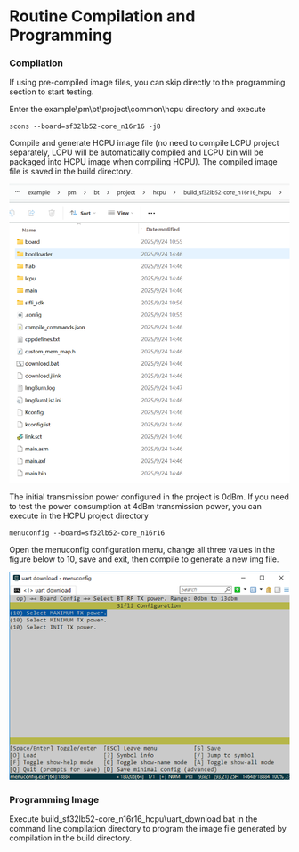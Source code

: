 # Routine Compilation and Programming
### Compilation
If using pre-compiled image files, you can skip directly to the programming section to start testing.

Enter the example\pm\bt\project\common\hcpu directory and execute
```
scons --board=sf32lb52-core_n16r16 -j8 
```
Compile and generate HCPU image file (no need to compile LCPU project separately, LCPU will be automatically compiled and LCPU bin will be packaged into HCPU image when compiling HCPU). The compiled image file is saved in the build directory.

![](assert/image3.png)

The initial transmission power configured in the project is 0dBm. If you need to test the power consumption at 4dBm transmission power, you can execute in the HCPU project directory
```
menuconfig --board=sf32lb52-core_n16r16
```
Open the menuconfig configuration menu, change all three values in the figure below to 10, save and exit, then compile to generate a new img file.

![](assert/image4.png)

### Programming Image
Execute build_sf32lb52-core_n16r16_hcpu\uart_download.bat in the command line compilation directory to program the image file generated by compilation in the build directory.
